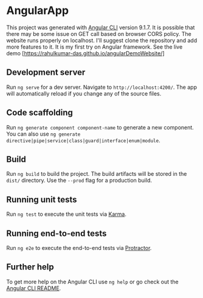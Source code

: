 # AngularApp

This project was generated with [Angular CLI](https://github.com/angular/angular-cli) version 9.1.7.
It is possible that there may be some issue on GET call based on browser CORS policy. The website runs properly on localhost. I'll suggest clone the repository and add more features to it. It is my first try on Angular framework.
See the live demo [https://rahulkumar-das.github.io/angularDemoWebsite/]

## Development server

Run `ng serve` for a dev server. Navigate to `http://localhost:4200/`. The app will automatically reload if you change any of the source files.

## Code scaffolding

Run `ng generate component component-name` to generate a new component. You can also use `ng generate directive|pipe|service|class|guard|interface|enum|module`.

## Build

Run `ng build` to build the project. The build artifacts will be stored in the `dist/` directory. Use the `--prod` flag for a production build.

## Running unit tests

Run `ng test` to execute the unit tests via [Karma](https://karma-runner.github.io).

## Running end-to-end tests

Run `ng e2e` to execute the end-to-end tests via [Protractor](http://www.protractortest.org/).

## Further help

To get more help on the Angular CLI use `ng help` or go check out the [Angular CLI README](https://github.com/angular/angular-cli/blob/master/README.md).
